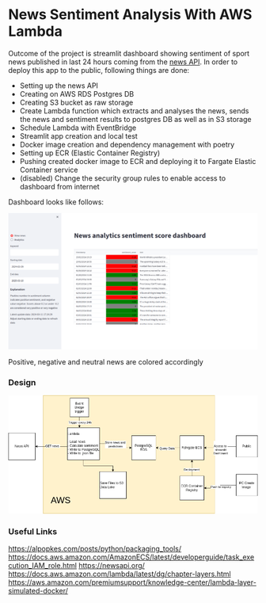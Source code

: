 # News Sentiment Analysis With AWS Lambda

Outcome of the project is streamlit dashboard showing sentiment of sport news published in last 24 hours coming from the [news API](https://newsapi.org/). In order to deploy this app to the public, following things are done: 
* Setting up the news API
* Creating on AWS RDS Postgres DB
* Creating S3 bucket as raw storage
* Create Lambda function which extracts and analyses the news, sends the news and sentiment results to postgres DB as well as in S3 storage
* Schedule Lambda with EventBridge
* Streamlit app creation and local test
* Docker image creation and dependency management with poetry
* Setting up ECR (Elastic Container Registry)
* Pushing created docker image to ECR and deploying it to Fargate Elastic Container service
* (disabled) Change the security group rules to enable access to dashboard from internet

Dashboard looks like follows: 

![alt text](https://github.com/tamaricki/News_sentiment_analysis_AWS/blob/main/code/images/streamlit_screen.png)

Positive, negative and neutral news are colored accordingly 



### Design


![alt text](https://github.com/tamaricki/News_sentiment_analysis_AWS/blob/main/code/images/newsSentiment_projectGraph.png)


### Useful Links 

https://alpopkes.com/posts/python/packaging_tools/ 
https://docs.aws.amazon.com/AmazonECS/latest/developerguide/task_execution_IAM_role.html 
https://newsapi.org/ 
https://docs.aws.amazon.com/lambda/latest/dg/chapter-layers.html
https://aws.amazon.com/premiumsupport/knowledge-center/lambda-layer-simulated-docker/ 

